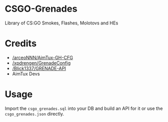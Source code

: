 # CSGO-Grenades
Library of CS:GO Smokes, Flashes, Molotovs and HEs

# Credits
- [/arceoNNN/AimTux-GH-CFG](https://github.com/arceoNNN/AimTux-GH-CFG)
- [/xpdrengen/GrenadeConfig](https://github.com/xpdrengen/GrenadeConfig)
- [/Blick1337/GRENADE-API](https://github.com/Blick1337/GRENADE-API)
- AimTux Devs

# Usage
Import the `csgo_grenades.sql` into your DB and build an API for it or use the `csgo_grenades.json` directly.
